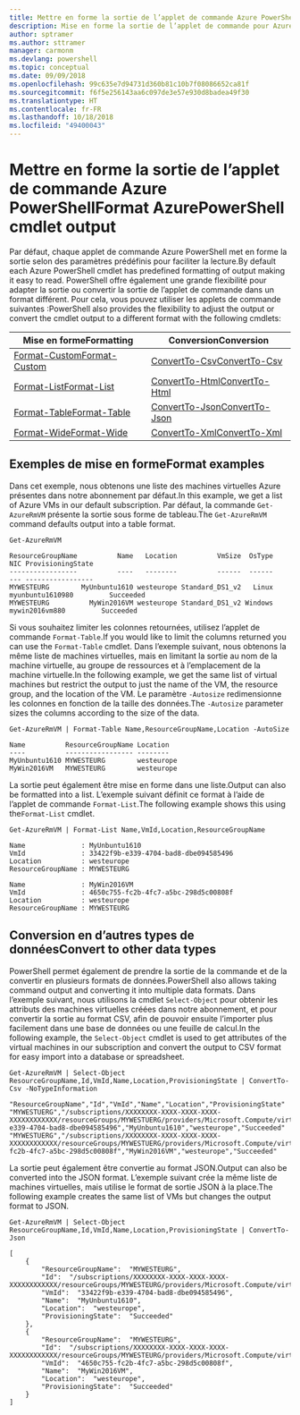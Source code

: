 ```yaml
---
title: Mettre en forme la sortie de l’applet de commande Azure PowerShell
description: Mise en forme la sortie de l’applet de commande pour Azure PowerShell.
author: sptramer
ms.author: sttramer
manager: carmonm
ms.devlang: powershell
ms.topic: conceptual
ms.date: 09/09/2018
ms.openlocfilehash: 99c635e7d94731d360b81c10b7f08086652ca81f
ms.sourcegitcommit: f6f5e256143aa6c097de3e57e930d8badea49f30
ms.translationtype: HT
ms.contentlocale: fr-FR
ms.lasthandoff: 10/18/2018
ms.locfileid: "49400043"
---
```

# <a name="format-azurepowershell-cmdlet-output"></a><span data-ttu-id="a32c7-103">Mettre en forme la sortie de l’applet de commande Azure PowerShell</span><span class="sxs-lookup"><span data-stu-id="a32c7-103">Format AzurePowerShell cmdlet output</span></span>

<span data-ttu-id="a32c7-104">Par défaut, chaque applet de commande Azure PowerShell met en forme la sortie selon des paramètres prédéfinis pour faciliter la lecture.</span><span class="sxs-lookup"><span data-stu-id="a32c7-104">By default each Azure PowerShell cmdlet has predefined formatting of output making it easy to read.</span></span>  <span data-ttu-id="a32c7-105">PowerShell offre également une grande flexibilité pour adapter la sortie ou convertir la sortie de l’applet de commande dans un format différent. Pour cela, vous pouvez utiliser les applets de commande suivantes :</span><span class="sxs-lookup"><span data-stu-id="a32c7-105">PowerShell also provides the flexibility to adjust the output or convert the cmdlet output to a different format with the following cmdlets:</span></span>

| <span data-ttu-id="a32c7-106">Mise en forme</span><span class="sxs-lookup"><span data-stu-id="a32c7-106">Formatting</span></span>      | <span data-ttu-id="a32c7-107">Conversion</span><span class="sxs-lookup"><span data-stu-id="a32c7-107">Conversion</span></span>       |
|-----------------|------------------|
| [<span data-ttu-id="a32c7-108">Format-Custom</span><span class="sxs-lookup"><span data-stu-id="a32c7-108">Format-Custom</span></span>](/powershell/module/microsoft.powershell.utility/format-custom) | [<span data-ttu-id="a32c7-109">ConvertTo-Csv</span><span class="sxs-lookup"><span data-stu-id="a32c7-109">ConvertTo-Csv</span></span>](/powershell/module/microsoft.powershell.utility/convertto-csv)  |
| [<span data-ttu-id="a32c7-110">Format-List</span><span class="sxs-lookup"><span data-stu-id="a32c7-110">Format-List</span></span>](/powershell/module/microsoft.powershell.utility/format-list)   | [<span data-ttu-id="a32c7-111">ConvertTo-Html</span><span class="sxs-lookup"><span data-stu-id="a32c7-111">ConvertTo-Html</span></span>](/powershell/module/microsoft.powershell.utility/convertto-html) |
| [<span data-ttu-id="a32c7-112">Format-Table</span><span class="sxs-lookup"><span data-stu-id="a32c7-112">Format-Table</span></span>](/powershell/module/microsoft.powershell.utility/format-table)  | [<span data-ttu-id="a32c7-113">ConvertTo-Json</span><span class="sxs-lookup"><span data-stu-id="a32c7-113">ConvertTo-Json</span></span>](/powershell/module/microsoft.powershell.utility/convertto-json) |
| [<span data-ttu-id="a32c7-114">Format-Wide</span><span class="sxs-lookup"><span data-stu-id="a32c7-114">Format-Wide</span></span>](/powershell/module/microsoft.powershell.utility/format-wide)   | [<span data-ttu-id="a32c7-115">ConvertTo-Xml</span><span class="sxs-lookup"><span data-stu-id="a32c7-115">ConvertTo-Xml</span></span>](/powershell/module/microsoft.powershell.utility/convertto-xml)  |

## <a name="format-examples"></a><span data-ttu-id="a32c7-116">Exemples de mise en forme</span><span class="sxs-lookup"><span data-stu-id="a32c7-116">Format examples</span></span>

<span data-ttu-id="a32c7-117">Dans cet exemple, nous obtenons une liste des machines virtuelles Azure présentes dans notre abonnement par défaut.</span><span class="sxs-lookup"><span data-stu-id="a32c7-117">In this example, we get a list of Azure VMs in our default subscription.</span></span>  <span data-ttu-id="a32c7-118">Par défaut, la commande `Get-AzureRmVM` présente la sortie sous forme de tableau.</span><span class="sxs-lookup"><span data-stu-id="a32c7-118">The `Get-AzureRmVM` command defaults output into a table format.</span></span>

```azurepowershell-interactive
Get-AzureRmVM
```

```output
ResourceGroupName          Name   Location          VmSize  OsType              NIC ProvisioningState
-----------------          ----   --------          ------  ------              --- -----------------
MYWESTEURG        MyUnbuntu1610 westeurope Standard_DS1_v2   Linux myunbuntu1610980         Succeeded
MYWESTEURG          MyWin2016VM westeurope Standard_DS1_v2 Windows   mywin2016vm880         Succeeded
```

<span data-ttu-id="a32c7-119">Si vous souhaitez limiter les colonnes retournées, utilisez l’applet de commande `Format-Table`.</span><span class="sxs-lookup"><span data-stu-id="a32c7-119">If you would like to limit the columns returned you can use the `Format-Table` cmdlet.</span></span> <span data-ttu-id="a32c7-120">Dans l’exemple suivant, nous obtenons la même liste de machines virtuelles, mais en limitant la sortie au nom de la machine virtuelle, au groupe de ressources et à l’emplacement de la machine virtuelle.</span><span class="sxs-lookup"><span data-stu-id="a32c7-120">In the following example, we get the same list of virtual machines but restrict the output to just the name of the VM, the resource group, and the location of the VM.</span></span>  <span data-ttu-id="a32c7-121">Le paramètre `-Autosize` redimensionne les colonnes en fonction de la taille des données.</span><span class="sxs-lookup"><span data-stu-id="a32c7-121">The `-Autosize` parameter sizes the columns according to the size of the data.</span></span>

```azurepowershell-interactive
Get-AzureRmVM | Format-Table Name,ResourceGroupName,Location -AutoSize
```

```output
Name          ResourceGroupName Location
----          ----------------- --------
MyUnbuntu1610 MYWESTEURG        westeurope
MyWin2016VM   MYWESTEURG        westeurope
```

<span data-ttu-id="a32c7-122">La sortie peut également être mise en forme dans une liste.</span><span class="sxs-lookup"><span data-stu-id="a32c7-122">Output can also be formatted into a list.</span></span> <span data-ttu-id="a32c7-123">L’exemple suivant définit ce format à l’aide de l’applet de commande `Format-List`.</span><span class="sxs-lookup"><span data-stu-id="a32c7-123">The following example shows this using the`Format-List` cmdlet.</span></span>

```azurepowershell-interactive
Get-AzureRmVM | Format-List Name,VmId,Location,ResourceGroupName
```

```output
Name              : MyUnbuntu1610
VmId              : 33422f9b-e339-4704-bad8-dbe094585496
Location          : westeurope
ResourceGroupName : MYWESTEURG

Name              : MyWin2016VM
VmId              : 4650c755-fc2b-4fc7-a5bc-298d5c00808f
Location          : westeurope
ResourceGroupName : MYWESTEURG
```

## <a name="convert-to-other-data-types"></a><span data-ttu-id="a32c7-124">Conversion en d’autres types de données</span><span class="sxs-lookup"><span data-stu-id="a32c7-124">Convert to other data types</span></span>

<span data-ttu-id="a32c7-125">PowerShell permet également de prendre la sortie de la commande et de la convertir en plusieurs formats de données.</span><span class="sxs-lookup"><span data-stu-id="a32c7-125">PowerShell also allows taking command output and converting it into multiple data formats.</span></span> <span data-ttu-id="a32c7-126">Dans l’exemple suivant, nous utilisons la cmdlet `Select-Object` pour obtenir les attributs des machines virtuelles créées dans notre abonnement, et pour convertir la sortie au format CSV, afin de pouvoir ensuite l’importer plus facilement dans une base de données ou une feuille de calcul.</span><span class="sxs-lookup"><span data-stu-id="a32c7-126">In the following example, the `Select-Object` cmdlet is used to get attributes of the virtual machines in our subscription and convert the output to CSV format for easy import into a database or spreadsheet.</span></span>

```azurepowershell-interactive
Get-AzureRmVM | Select-Object ResourceGroupName,Id,VmId,Name,Location,ProvisioningState | ConvertTo-Csv -NoTypeInformation
```

```output
"ResourceGroupName","Id","VmId","Name","Location","ProvisioningState"
"MYWESTUERG","/subscriptions/XXXXXXXX-XXXX-XXXX-XXXX-XXXXXXXXXXXX/resourceGroups/MYWESTUERG/providers/Microsoft.Compute/virtualMachines/MyUnbuntu1610","33422f9b-e339-4704-bad8-dbe094585496","MyUnbuntu1610","westeurope","Succeeded"
"MYWESTUERG","/subscriptions/XXXXXXXX-XXXX-XXXX-XXXX-XXXXXXXXXXXX/resourceGroups/MYWESTUERG/providers/Microsoft.Compute/virtualMachines/MyWin2016VM","4650c755-fc2b-4fc7-a5bc-298d5c00808f","MyWin2016VM","westeurope","Succeeded"
```

<span data-ttu-id="a32c7-127">La sortie peut également être convertie au format JSON.</span><span class="sxs-lookup"><span data-stu-id="a32c7-127">Output can also be converted into the JSON format.</span></span>  <span data-ttu-id="a32c7-128">L’exemple suivant crée la même liste de machines virtuelles, mais utilise le format de sortie JSON à la place.</span><span class="sxs-lookup"><span data-stu-id="a32c7-128">The following example creates the same list of VMs but changes the output format to JSON.</span></span>

```azurepowershell-interactive
Get-AzureRmVM | Select-Object ResourceGroupName,Id,VmId,Name,Location,ProvisioningState | ConvertTo-Json
```

```output
[
    {
        "ResourceGroupName":  "MYWESTEURG",
        "Id":  "/subscriptions/XXXXXXXX-XXXX-XXXX-XXXX-XXXXXXXXXXXX/resourceGroups/MYWESTEURG/providers/Microsoft.Compute/virtualMachines/MyUnbuntu1610",
        "VmId":  "33422f9b-e339-4704-bad8-dbe094585496",
        "Name":  "MyUnbuntu1610",
        "Location":  "westeurope",
        "ProvisioningState":  "Succeeded"
    },
    {
        "ResourceGroupName":  "MYWESTEURG",
        "Id":  "/subscriptions/XXXXXXXX-XXXX-XXXX-XXXX-XXXXXXXXXXXX/resourceGroups/MYWESTEURG/providers/Microsoft.Compute/virtualMachines/MyWin2016VM",
        "VmId":  "4650c755-fc2b-4fc7-a5bc-298d5c00808f",
        "Name":  "MyWin2016VM",
        "Location":  "westeurope",
        "ProvisioningState":  "Succeeded"
    }
]
```
